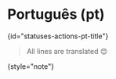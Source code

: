 # Português (pt)
{id="statuses-actions-pt-title"}



> All lines are translated 😊
>
{style="note"}

